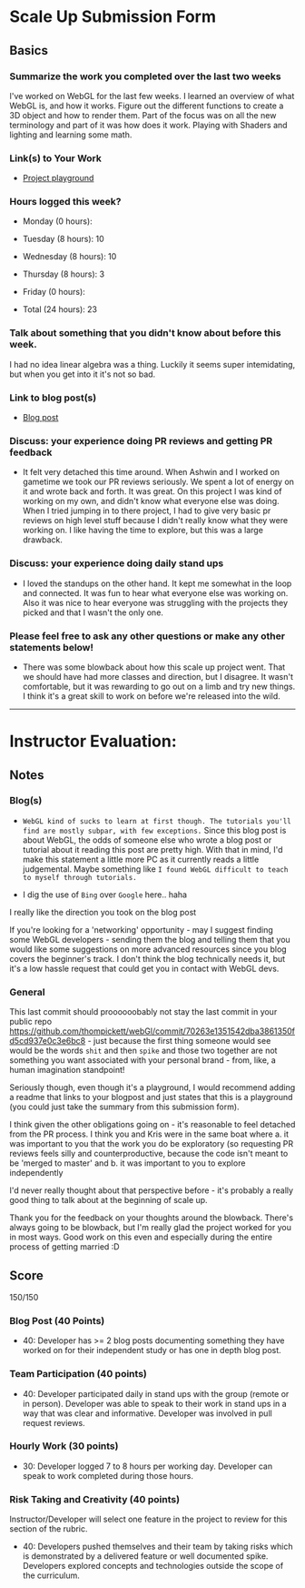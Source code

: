 # Scale Up Submission Form

## Basics

### Summarize the work you completed over the last two weeks

  I've worked on WebGL for the last few weeks. I learned an overview of what WebGL is, and how it works. Figure out the different functions to create a 3D object and how to render them. Part of the focus was on all the new terminology and part of it was how does it work. Playing with Shaders and lighting and learning some math.
  
### Link(s) to Your Work

 - [Project playground](https://github.com/thompickett/webGl)

### Hours logged this week?

- Monday (0 hours):
- Tuesday (8 hours): 10
- Wednesday (8 hours): 10
- Thursday (8 hours): 3
- Friday (0 hours):

- Total (24 hours): 23

### Talk about something that you didn't know about before this week.

  I had no idea linear algebra was a thing. Luckily it seems super intemidating, but when you get into it it's not so bad.
  
### Link to blog post(s)
 
 - [Blog post](http://thompickett.github.io/javascript,/3d,/renderererer/2016/04/16/webgl-egh.html) 
  
### Discuss: your experience doing PR reviews and getting PR feedback
  
 - It felt very detached this time around. When Ashwin and I worked on gametime we took our PR reviews seriously. We spent a lot of energy on it and wrote back and forth. It was great. On this project I was kind of working on my own, and didn't know what everyone else was doing. When I tried jumping in to there project, I had to give very basic pr reviews on high level stuff because I didn't really know what they were working on. I like having the time to explore, but this was a large drawback.

### Discuss: your experience doing daily stand ups

- I loved the standups on the other hand. It kept me somewhat in the loop and connected. It was fun to hear what everyone else was working on. Also it was nice to hear everyone was struggling with the projects they picked and that I wasn't the only one.

### Please feel free to ask any other questions or make any other statements below! 

- There was some blowback about how this scale up project went. That we should have had more classes and direction, but I disagree. It wasn't comfortable, but it was rewarding to go out on a limb and try new things. I think it's a great skill to work on before we're released into the wild.

-----

# Instructor Evaluation:

## Notes

### Blog(s)

- `WebGL kind of sucks to learn at first though. The tutorials you'll find are mostly subpar, with few exceptions.` Since this blog post is about WebGL, the odds of someone else who wrote a blog post or tutorial about it reading this post are pretty high. With that in mind, I'd make this statement a little more PC as it currently reads a little judgemental. Maybe something like `I found WebGL difficult to teach to myself through tutorials.`

- I dig the use of `Bing` over `Google` here.. haha

I really like the direction you took on the blog post

If you're looking for a 'networking' opportunity - may I suggest finding some WebGL developers - sending them the blog and telling them that you would like some suggestions on more advanced resources since you blog covers the beginner's track. I don't think the blog technically needs it, but it's a low hassle request that could get you in contact with WebGL devs.


### General

This last commit should proooooobably not stay the last commit in your public repo https://github.com/thompickett/webGl/commit/70263e1351542dba3861350fd5cd937e0c3e6bc8 - just because the first thing someone would see would be the words `shit` and then `spike` and those two together are not something you want associated with your personal brand - from, like, a human imagination standpoint!

Seriously though, even though it's a playground, I would recommend adding a readme that links to your blogpost and just states that this is a playground (you could just take the summary from this submission form).

I think given the other obligations going on - it's reasonable to feel detached from the PR process. I think you and Kris were in the same boat where a. it was important to you that the work you do be exploratory (so requesting PR reviews feels silly and counterproductive, because the code isn't meant to be 'merged to master' and b. it was important to you to explore independently

I'd never really thought about that perspective before - it's probably a really good thing to talk about at the beginning of scale up.

Thank you for the feedback on your thoughts around the blowback. There's always going to be blowback, but I'm really glad the project worked for you in most ways. Good work on this even and especially during the entire process of getting married :D 

## Score

150/150

### Blog Post (40 Points)  
  * 40: Developer has >= 2 blog posts documenting something they have worked on for their independent study or has one in depth blog post.

### Team Participation (40 points)

  * 40: Developer participated daily in stand ups with the group (remote or in person). Developer was able to speak to their work in stand ups in a way that was clear and informative. Developer was involved in pull request reviews.

### Hourly Work (30 points)

  * 30: Developer logged 7 to 8 hours per working day. Developer can speak to work completed during those hours.

### Risk Taking and Creativity (40 points)

  Instructor/Developer will select one feature in the project to review for this section of the rubric.

  * 40: Developers pushed themselves and their team by taking risks which is demonstrated by a delivered feature or well documented spike. Developers explored concepts and technologies outside the scope of the curriculum.
